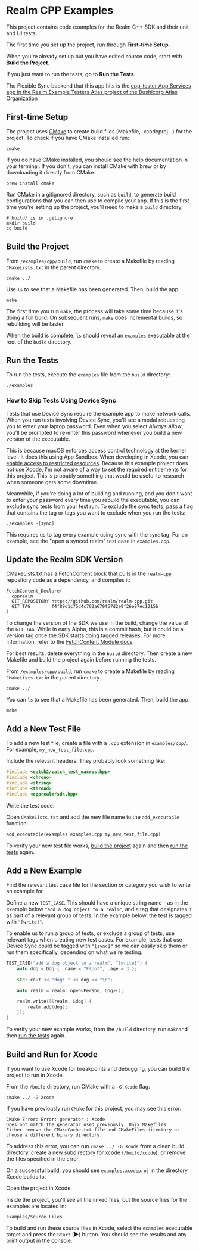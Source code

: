# Realm CPP Examples

This project contains code examples for the Realm C++ SDK and their unit and UI tests.

The first time you set up the project, run through **First-time Setup**. 

When you're already set up but you have edited source code, start with 
**Build the Project**.

If you just want to run the tests, go to **Run the Tests**.

The Flexible Sync backend that this app hits is the [cpp-tester App Services app in the Realm Example Testers Atlas project of the Bushicorp Atlas Organization](https://realm.mongodb.com/groups/5f60207f14dfb25d23101102/apps/6388f860cb722c5a5e002425/dashboard)

## First-time Setup

The project uses [CMake](https://cmake.org/) to create build files (Makefile, .xcodeproj...) for the 
project. To check if you have CMake installed run:

```shell
cmake
```

If you do have CMake installed, you should see the help documentation in your terminal. If 
you don't, you can install CMake with brew or by downloading it directly from CMake.

```shell
brew install cmake
```

Run CMake in a gitignored directory, such as `build`, to generate build 
configurations that you can then use to compile your app. If this is the
first time you're setting up the project, you'll need to make a `build` 
directory.

```shell
# build/ is in .gitignore
mkdir build
cd build
```

## Build the Project

From `/examples/cpp/build`, run `cmake` to create a Makefile by reading 
`CMakeLists.txt` in the parent directory.

```shell
cmake ../
```

Use `ls` to see that a Makefile has been generated. Then, build the app:

```shell
make
```

The first time you run `make`, the process will take some time because it's
doing a full build. On subsequent runs, `make` does incremental builds, so
rebuilding will be faster.

When the build is complete, `ls` should reveal an `examples` executable
at the root of the `build` directory.

## Run the Tests

To run the tests, execute the `examples` file from the `build` directory:

```shell
./examples
```

### How to Skip Tests Using Device Sync

Tests that use Device Sync require the example app to make network calls.
When you run tests involving Device Sync, you'll see a modal requesting 
you to enter your laptop password. Even when you select *Always Allow*, 
you'll be prompted to re-enter this password whenever you build a new 
version of the executable.

This is because macOS enforces access control technology at the kernel 
level. It does this using App Sandbox. When developing in Xcode, you can 
[enable access to restricted 
resources](https://developer.apple.com/documentation/xcode/configuring-the-macos-app-sandbox/). 
Because this example project does not use Xcode, I'm not aware of a way 
to set the required entitlements for this project. This is probably 
something that would be useful to research when someone gets some downtime.

Meanwhile, if you're doing a lot of building and running, and you don't
want to enter your password every time you rebuild the executable, you 
can exclude sync tests from your test run. To exclude the sync tests, 
pass a flag that contains the tag or tags you want to exclude when you
run the tests:

```shell
./examples ~[sync]
```

This requires us to tag every example using sync with the `sync` tag. For
an example, see the "open a synced realm" test case in `examples.cpp`.

## Update the Realm SDK Version

CMakeLists.txt has a FetchContent block that pulls in the `realm-cpp` repository
code as a dependency, and compiles it:

```shell
FetchContent_Declare(
  cpprealm
  GIT_REPOSITORY https://github.com/realm/realm-cpp.git
  GIT_TAG        f4f89d1c75d4c762a679f57d2e9f26e87ec1215b
)
```

To change the version of the SDK we use in the build, change the value
of the `GIT_TAG`. While in early Alpha, this is a commit hash, but it could 
be a version tag once the SDK starts doing tagged releases. For more 
information, refer to the 
[FetchContent Module docs](https://cmake.org/cmake/help/latest/module/FetchContent.html).

For best results, delete everything in the `build` directory. Then create
a new Makefile and build the project again before running the tests.

From `/examples/cpp/build`, run `cmake` to create a Makefile by reading 
`CMakeLists.txt` in the parent directory.

```shell
cmake ../
```

You can `ls` to see that a Makefile has been generated. Then, build the app:

```shell
make
```

## Add a New Test File

To add a new test file, create a file with a `.cpp` extension in `examples/cpp/`. 
For example, `my_new_test_file.cpp`.

Include the relevant headers. They probably look something like:

```cpp
#include <catch2/catch_test_macros.hpp>
#include <chrono>
#include <string>
#include <thread>
#include <cpprealm/sdk.hpp>
```

Write the test code.

Open `CMakeLists.txt` and add the new file name to the `add_executable` function:

```txt
add_executable(examples examples.cpp my_new_test_file.cpp)
```

To verify your new test file works, [build the project](https://github.com/mongodb/docs-realm/tree/master/examples/cpp#build-the-project) 
again and then [run the tests](https://github.com/mongodb/docs-realm/tree/master/examples/cpp#run-the-tests) again.

## Add a New Example

Find the relevant test case file for the section or category you wish to write
an example for.

Define a new `TEST_CASE`. This should have a unique string name - as in the 
example below `"add a dog object to a realm"`, and a tag that designates it 
as part of a relevant group of tests. In the example below, the test is tagged
with `"[write]"`. 

To enable us to run a group of tests, or exclude a group of tests, use 
relevant tags when creating new test cases. For example, tests that use 
Device Sync could be tagged with `"[sync]"` so we can easily skip them or
run them specifically, depending on what we're testing.

```cpp
TEST_CASE("add a dog object to a realm", "[write]") {
    auto dog = Dog { .name = "Floof", .age = 3 };
    
    std::cout << "dog: " << dog << "\n";

    auto realm = realm::open<Person, Dog>();

    realm.write([&realm, &dog] {
        realm.add(dog);
    });
}
```

To verify your new example works, from the `/build` directory, run `make`and then 
[run the tests](https://github.com/mongodb/docs-realm/tree/master/examples/cpp#run-the-tests) 
again.

## Build and Run for Xcode

If you want to use Xcode for breakpoints and debugging, you can build 
the project to run in Xcode. 

From the `/build` directory, run CMake with a `-G Xcode` flag:

```shell
cmake ../ -G Xcode
```

If you have previously run `CMake` for this project, you may see this error:

```shell
CMake Error: Error: generator : Xcode
Does not match the generator used previously: Unix Makefiles
Either remove the CMakeCache.txt file and CMakeFiles directory or choose a different binary directory.
```

To address this error, you can run `cmake ../ -G Xcode` from a clean build directory,
create a new subdirectory for xcode (`/build/xcode`), or remove the files specified
in the error. 

On a successful build, you should see `examples.xcodeproj` in the directory 
Xcode builds to.

Open the project in Xcode.

Inside the project, you'll see all the linked files, but the source files 
for the examples are located in:

`examples/Source Files`

To build and run these source files in Xcode, select the `examples` executable
target and press the `Start` (▶) button. You should see the results and any
print output in the console.
